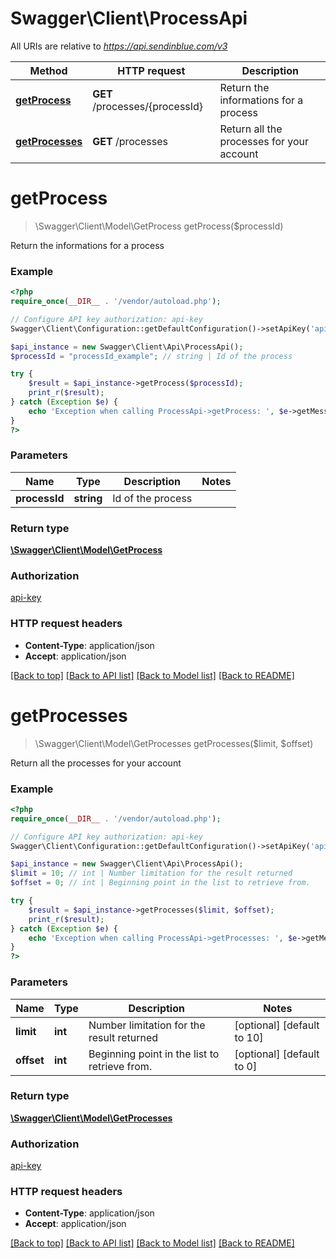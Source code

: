 # Swagger\Client\ProcessApi

All URIs are relative to *https://api.sendinblue.com/v3*

Method | HTTP request | Description
------------- | ------------- | -------------
[**getProcess**](ProcessApi.md#getProcess) | **GET** /processes/{processId} | Return the informations for a process
[**getProcesses**](ProcessApi.md#getProcesses) | **GET** /processes | Return all the processes for your account


# **getProcess**
> \Swagger\Client\Model\GetProcess getProcess($processId)

Return the informations for a process

### Example
```php
<?php
require_once(__DIR__ . '/vendor/autoload.php');

// Configure API key authorization: api-key
Swagger\Client\Configuration::getDefaultConfiguration()->setApiKey('api-key', 'YOUR_API_KEY');

$api_instance = new Swagger\Client\Api\ProcessApi();
$processId = "processId_example"; // string | Id of the process

try {
    $result = $api_instance->getProcess($processId);
    print_r($result);
} catch (Exception $e) {
    echo 'Exception when calling ProcessApi->getProcess: ', $e->getMessage(), PHP_EOL;
}
?>
```

### Parameters

Name | Type | Description  | Notes
------------- | ------------- | ------------- | -------------
 **processId** | **string**| Id of the process |

### Return type

[**\Swagger\Client\Model\GetProcess**](../Model/GetProcess.md)

### Authorization

[api-key](../../README.md#api-key)

### HTTP request headers

 - **Content-Type**: application/json
 - **Accept**: application/json

[[Back to top]](#) [[Back to API list]](../../README.md#documentation-for-api-endpoints) [[Back to Model list]](../../README.md#documentation-for-models) [[Back to README]](../../README.md)

# **getProcesses**
> \Swagger\Client\Model\GetProcesses getProcesses($limit, $offset)

Return all the processes for your account

### Example
```php
<?php
require_once(__DIR__ . '/vendor/autoload.php');

// Configure API key authorization: api-key
Swagger\Client\Configuration::getDefaultConfiguration()->setApiKey('api-key', 'YOUR_API_KEY');

$api_instance = new Swagger\Client\Api\ProcessApi();
$limit = 10; // int | Number limitation for the result returned
$offset = 0; // int | Beginning point in the list to retrieve from.

try {
    $result = $api_instance->getProcesses($limit, $offset);
    print_r($result);
} catch (Exception $e) {
    echo 'Exception when calling ProcessApi->getProcesses: ', $e->getMessage(), PHP_EOL;
}
?>
```

### Parameters

Name | Type | Description  | Notes
------------- | ------------- | ------------- | -------------
 **limit** | **int**| Number limitation for the result returned | [optional] [default to 10]
 **offset** | **int**| Beginning point in the list to retrieve from. | [optional] [default to 0]

### Return type

[**\Swagger\Client\Model\GetProcesses**](../Model/GetProcesses.md)

### Authorization

[api-key](../../README.md#api-key)

### HTTP request headers

 - **Content-Type**: application/json
 - **Accept**: application/json

[[Back to top]](#) [[Back to API list]](../../README.md#documentation-for-api-endpoints) [[Back to Model list]](../../README.md#documentation-for-models) [[Back to README]](../../README.md)

